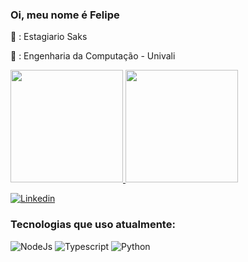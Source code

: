 ### Oi, meu nome é Felipe

:office: : Estagiario Saks

:school: : Engenharia da Computação - Univali

<div>
<a href="https://github.com/liperm">
<img height="180em" src="https://github-readme-stats-sigma-five.vercel.app/api/top-langs/?username=liperm&layout=compact&langs_count=7&theme=tokyonight&count_private=true"/>
<img height="180em" src="https://github-readme-stats-sigma-five.vercel.app/api?username=liperm&show_icons=true&theme=tokyonight&include_all_commits=true&count_private=true"/>
</div>

[![Linkedin](https://img.shields.io/badge/LinkedIn-0077B5?style=for-the-badge&logo=linkedin&logoColor=white)](https://www.linkedin.com/in/liperm/)
  
### Tecnologias que uso atualmente:
  
![NodeJs](https://img.shields.io/badge/Node.js-43853D?style=for-the-badge&logo=node.js&logoColor=white)
![Typescript](https://img.shields.io/badge/TypeScript-007ACC?style=for-the-badge&logo=typescript&logoColor=white)
![Python](https://img.shields.io/badge/Python-14354C?style=for-the-badge&logo=python&logoColor=white)
